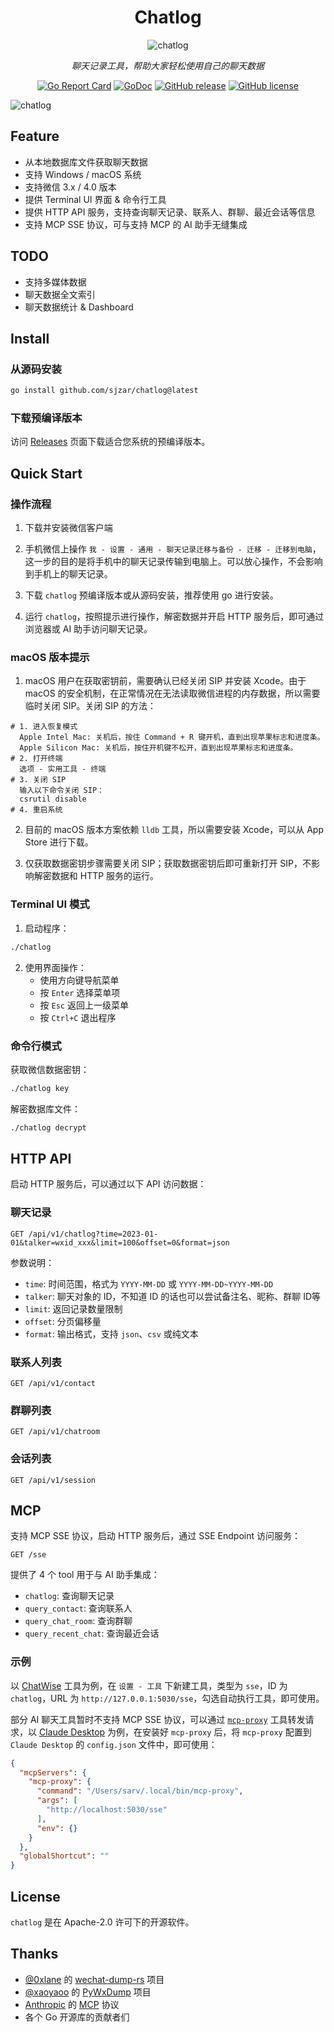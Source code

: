 <div align="center">

# Chatlog

![chatlog](https://socialify.git.ci/sjzar/chatlog/image?font=Rokkitt&name=1&pattern=Diagonal+Stripes&theme=Auto)

_聊天记录工具，帮助大家轻松使用自己的聊天数据_

[![Go Report Card](https://goreportcard.com/badge/github.com/sjzar/chatlog)](https://goreportcard.com/report/github.com/sjzar/chatlog)
[![GoDoc](https://godoc.org/github.com/sjzar/chatlog?status.svg)](https://godoc.org/github.com/sjzar/chatlog)
[![GitHub release](https://img.shields.io/github/release/sjzar/chatlog.svg)](https://github.com/sjzar/chatlog/releases)
[![GitHub license](https://img.shields.io/github/license/sjzar/chatlog.svg)](https://github.com/sjzar/chatlog/blob/main/LICENSE)

</div>

![chatlog](https://github.com/user-attachments/assets/746717b8-9b39-4a45-97f3-f0ae8fc5a344)

## Feature

- 从本地数据库文件获取聊天数据
- 支持 Windows / macOS 系统
- 支持微信 3.x / 4.0 版本
- 提供 Terminal UI 界面 & 命令行工具
- 提供 HTTP API 服务，支持查询聊天记录、联系人、群聊、最近会话等信息
- 支持 MCP SSE 协议，可与支持 MCP 的 AI 助手无缝集成


## TODO

- 支持多媒体数据
- 聊天数据全文索引
- 聊天数据统计 & Dashboard


## Install

### 从源码安装

```bash
go install github.com/sjzar/chatlog@latest
```

### 下载预编译版本

访问 [Releases](https://github.com/sjzar/chatlog/releases) 页面下载适合您系统的预编译版本。

## Quick Start

### 操作流程

1. 下载并安装微信客户端

2. 手机微信上操作 `我 - 设置 - 通用 - 聊天记录迁移与备份 - 迁移 - 迁移到电脑`，这一步的目的是将手机中的聊天记录传输到电脑上。可以放心操作，不会影响到手机上的聊天记录。

3. 下载 `chatlog` 预编译版本或从源码安装，推荐使用 go 进行安装。

4. 运行 `chatlog`，按照提示进行操作，解密数据并开启 HTTP 服务后，即可通过浏览器或 AI 助手访问聊天记录。

### macOS 版本提示

1. macOS 用户在获取密钥前，需要确认已经关闭 SIP 并安装 Xcode。由于 macOS 的安全机制，在正常情况在无法读取微信进程的内存数据，所以需要临时关闭 SIP。关闭 SIP 的方法：

```shell
# 1. 进入恢复模式
  Apple Intel Mac: 关机后，按住 Command + R 键开机，直到出现苹果标志和进度条。
  Apple Silicon Mac: 关机后，按住开机键不松开，直到出现苹果标志和进度条。
# 2. 打开终端
  选项 - 实用工具 - 终端
# 3. 关闭 SIP
  输入以下命令关闭 SIP：
  csrutil disable
# 4. 重启系统
```

2. 目前的 macOS 版本方案依赖 `lldb` 工具，所以需要安装 Xcode，可以从 App Store 进行下载。

3. 仅获取数据密钥步骤需要关闭 SIP；获取数据密钥后即可重新打开 SIP，不影响解密数据和 HTTP 服务的运行。

### Terminal UI 模式

1. 启动程序：

```bash
./chatlog
```

2. 使用界面操作：
   - 使用方向键导航菜单
   - 按 `Enter` 选择菜单项
   - 按 `Esc` 返回上一级菜单
   - 按 `Ctrl+C` 退出程序

### 命令行模式

获取微信数据密钥：

```bash
./chatlog key
```

解密数据库文件：

```bash
./chatlog decrypt
```

## HTTP API

启动 HTTP 服务后，可以通过以下 API 访问数据：

### 聊天记录

```
GET /api/v1/chatlog?time=2023-01-01&talker=wxid_xxx&limit=100&offset=0&format=json
```

参数说明：
- `time`: 时间范围，格式为 `YYYY-MM-DD` 或 `YYYY-MM-DD~YYYY-MM-DD`
- `talker`: 聊天对象的 ID，不知道 ID 的话也可以尝试备注名、昵称、群聊 ID等
- `limit`: 返回记录数量限制
- `offset`: 分页偏移量
- `format`: 输出格式，支持 `json`、`csv` 或纯文本

### 联系人列表

```
GET /api/v1/contact
```

### 群聊列表

```
GET /api/v1/chatroom
```

### 会话列表

```
GET /api/v1/session
```

## MCP

支持 MCP SSE 协议，启动 HTTP 服务后，通过 SSE Endpoint 访问服务：

```
GET /sse
```

提供了 4 个 tool 用于与 AI 助手集成：
- `chatlog`: 查询聊天记录
- `query_contact`: 查询联系人
- `query_chat_room`: 查询群聊
- `query_recent_chat`: 查询最近会话

### 示例

以 [ChatWise](https://chatwise.app/) 工具为例，在 `设置 - 工具` 下新建工具，类型为 `sse`，ID 为 `chatlog`，URL 为 `http://127.0.0.1:5030/sse`，勾选自动执行工具，即可使用。

部分 AI 聊天工具暂时不支持 MCP SSE 协议，可以通过 [`mcp-proxy`](https://github.com/sparfenyuk/mcp-proxy) 工具转发请求，以 [Claude Desktop](https://claude.ai/download) 为例，在安装好 `mcp-proxy` 后，将 `mcp-proxy` 配置到 `Claude Desktop` 的 `config.json` 文件中，即可使用：

```json
{
  "mcpServers": {
    "mcp-proxy": {
      "command": "/Users/sarv/.local/bin/mcp-proxy",
      "args": [
        "http://localhost:5030/sse"
      ],
      "env": {}
    }
  },
  "globalShortcut": ""
}
```

## License

`chatlog` 是在 Apache-2.0 许可下的开源软件。

## Thanks

- [@0xlane](https://github.com/0xlane) 的 [wechat-dump-rs](https://github.com/0xlane/wechat-dump-rs) 项目
- [@xaoyaoo](https://github.com/xaoyaoo) 的 [PyWxDump](https://github.com/xaoyaoo/PyWxDump) 项目
- [Anthropic](https://www.anthropic.com/) 的 [MCP]((https://github.com/modelcontextprotocol) ) 协议
- 各个 Go 开源库的贡献者们